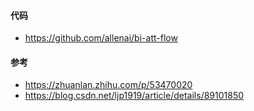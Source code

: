 #### 代码
- https://github.com/allenai/bi-att-flow

#### 参考
- https://zhuanlan.zhihu.com/p/53470020
- https://blog.csdn.net/ljp1919/article/details/89101850
